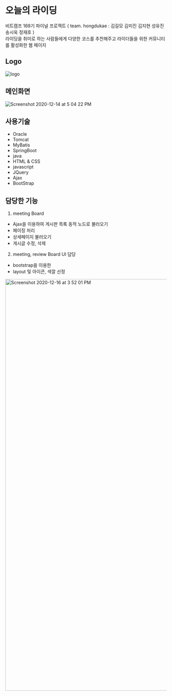 # 오늘의 라이딩
비트캠프 169기 파이널 프로젝트 ( team. hongdukae : 김길모 김미진 김지현 성유진 송시욱 정재호 )<br>
라이딩을 취미로 하는 사람들에게 다양한 코스를 추천해주고 라이더들을 위한 커뮤니티를 활성화한 웹 페이지

## Logo
![logo](https://user-images.githubusercontent.com/69250105/102057557-6d1f0080-3e31-11eb-8c15-9faf74fad800.png)

## 메인화면
![Screenshot 2020-12-14 at 5 04 22 PM](https://user-images.githubusercontent.com/69250105/102316507-63280980-3fb9-11eb-959c-0e19e7905a40.png)

## 사용기술
- Oracle
- Tomcat
- MyBatis
- SpringBoot
- java
- HTML & CSS
- javascript
- JQuery
- Ajax
- BootStrap

## 담당한 기능
1. meeting Board
  + Ajax을 이용하여 게시판 목록 동적 노드로 불러오기
  + 페이징 처리
  + 상세페이지 불러오기
  + 게시글 수정, 삭제
2. meeting, review Board UI 담당
  + bootstrap을 이용한 
  + layout 및 아이콘, 색깔 선정
  
  <img width="1281" alt="Screenshot 2020-12-16 at 3 52 01 PM" src="https://user-images.githubusercontent.com/69250105/102316781-ec3f4080-3fb9-11eb-8d23-02e080c8e427.png">
